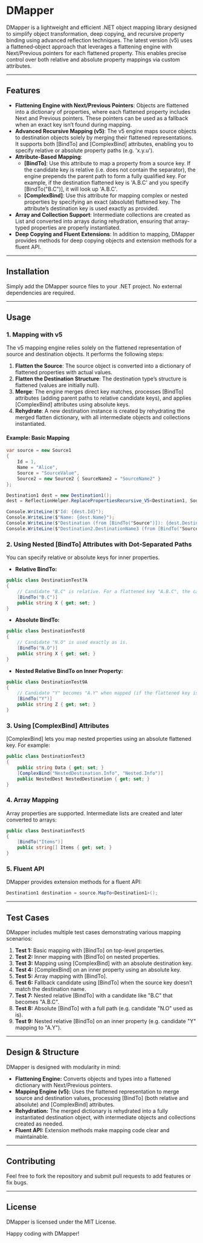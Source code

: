 # DMapper

DMapper is a lightweight and efficient .NET object mapping library designed to simplify object transformation, deep copying, and recursive property binding using advanced reflection techniques. The latest version (v5) uses a flattened‐object approach that leverages a flattening engine with Next/Previous pointers for each flattened property. This enables precise control over both relative and absolute property mappings via custom attributes.

---

## Features

- **Flattening Engine with Next/Previous Pointers**: Objects are flattened into a dictionary of properties, where each flattened property includes Next and Previous pointers. These pointers can be used as a fallback when an exact key isn’t found during mapping.
- **Advanced Recursive Mapping (v5)**: The v5 engine maps source objects to destination objects solely by merging their flattened representations. It supports both [BindTo] and [ComplexBind] attributes, enabling you to specify relative or absolute property paths (e.g. 'x.y.u').
- **Attribute-Based Mapping**:
  - **[BindTo]**: Use this attribute to map a property from a source key. If the candidate key is relative (i.e. does not contain the separator), the engine prepends the parent path to form a fully qualified key. For example, if the destination flattened key is 'A.B.C' and you specify [BindTo("B.C")], it will look up 'A.B.C'.
  - **[ComplexBind]**: Use this attribute for mapping complex or nested properties by specifying an exact (absolute) flattened key. The attribute’s destination key is used exactly as provided.
- **Array and Collection Support**: Intermediate collections are created as List<T> and converted into arrays during rehydration, ensuring that array-typed properties are properly instantiated.
- **Deep Copying and Fluent Extensions**: In addition to mapping, DMapper provides methods for deep copying objects and extension methods for a fluent API.

---

## Installation

Simply add the DMapper source files to your .NET project. No external dependencies are required.

---

## Usage

### 1. Mapping with v5

The v5 mapping engine relies solely on the flattened representation of source and destination objects. It performs the following steps:
1. **Flatten the Source**: The source object is converted into a dictionary of flattened properties with actual values.
2. **Flatten the Destination Structure**: The destination type’s structure is flattened (values are initially null).
3. **Merge**: The engine merges direct key matches, processes [BindTo] attributes (adding parent paths to relative candidate keys), and applies [ComplexBind] attributes using absolute keys.
4. **Rehydrate**: A new destination instance is created by rehydrating the merged flatten dictionary, with all intermediate objects and collections instantiated.

#### Example: Basic Mapping
```csharp
var source = new Source1
{
    Id = 1,
    Name = "Alice",
    Source = "SourceValue",
    Source2 = new Source2 { SourceName2 = "SourceName2" }
};

Destination1 dest = new Destination1();
dest = ReflectionHelper.ReplacePropertiesRecursive_V5<Destination1, Source1>(dest, source);

Console.WriteLine($"Id: {dest.Id}");
Console.WriteLine($"Name: {dest.Name}");
Console.WriteLine($"Destination (from [BindTo("Source")]): {dest.Destination}");
Console.WriteLine($"Destination2.DestinationName3 (from [BindTo("SourceName2")]): {dest.Source2?.DestinationName3}");
```

### 2. Using Nested [BindTo] Attributes with Dot‑Separated Paths

You can specify relative or absolute keys for inner properties.

- **Relative BindTo:**
```csharp
public class DestinationTest7A
{
    // Candidate "B.C" is relative. For a flattened key "A.B.C", the candidate is transformed to "A.B.C".
    [BindTo("B.C")]
    public string X { get; set; }
}
```

- **Absolute BindTo:**
```csharp
public class DestinationTest8
{
    // Candidate "N.O" is used exactly as is.
    [BindTo("N.O")]
    public string X { get; set; }
}
```

- **Nested Relative BindTo on Inner Property:**
```csharp
public class DestinationTest9A
{
    // Candidate "Y" becomes "A.Y" when mapped (if the flattened key is "A.Y").
    [BindTo("Y")]
    public string Z { get; set; }
}
```

### 3. Using [ComplexBind] Attributes

[ComplexBind] lets you map nested properties using an absolute flattened key. For example:
```csharp
public class DestinationTest3
{
    public string Data { get; set; }
    [ComplexBind("NestedDestination.Info", "Nested.Info")]
    public NestedDest NestedDestination { get; set; }
}
```

### 4. Array Mapping

Array properties are supported. Intermediate lists are created and later converted to arrays:
```csharp
public class DestinationTest5
{
    [BindTo("Items")]
    public string[] Items { get; set; }
}
```

### 5. Fluent API

DMapper provides extension methods for a fluent API:
```csharp
Destination1 destination = source.MapTo<Destination1>();
```

---

## Test Cases

DMapper includes multiple test cases demonstrating various mapping scenarios:

1. **Test 1:** Basic mapping with [BindTo] on top-level properties.
2. **Test 2:** Inner mapping with [BindTo] on nested properties.
3. **Test 3:** Mapping using [ComplexBind] with an absolute destination key.
4. **Test 4:** [ComplexBind] on an inner property using an absolute key.
5. **Test 5:** Array mapping with [BindTo].
6. **Test 6:** Fallback candidate using [BindTo] when the source key doesn’t match the destination name.
7. **Test 7:** Nested relative [BindTo] with a candidate like "B.C" that becomes "A.B.C".
8. **Test 8:** Absolute [BindTo] with a full path (e.g. candidate "N.O" used as is).
9. **Test 9:** Nested relative [BindTo] on an inner property (e.g. candidate "Y" mapping to "A.Y").

---

## Design & Structure

DMapper is designed with modularity in mind:

- **Flattening Engine:** Converts objects and types into a flattened dictionary with Next/Previous pointers.
- **Mapping Engine (v5):** Uses the flattened representation to merge source and destination values, processing [BindTo] (both relative and absolute) and [ComplexBind] attributes.
- **Rehydration:** The merged dictionary is rehydrated into a fully instantiated destination object, with intermediate objects and collections created as needed.
- **Fluent API:** Extension methods make mapping code clear and maintainable.

---

## Contributing

Feel free to fork the repository and submit pull requests to add features or fix bugs.

---

## License

DMapper is licensed under the MIT License.

Happy coding with DMapper!
